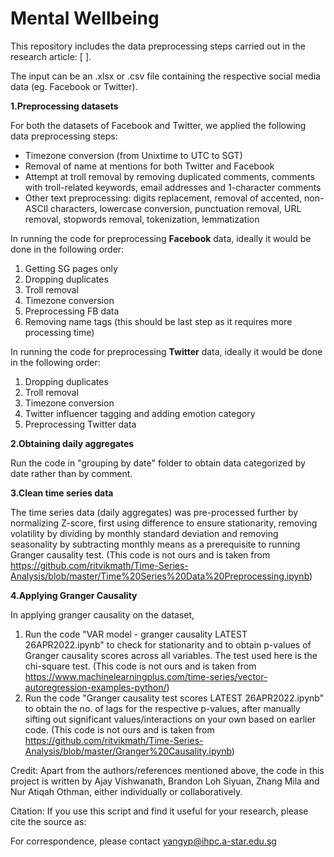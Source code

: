 # Mental Wellbeing

This repository includes the data preprocessing steps carried out in the research article: [ ].

The input can be an .xlsx or .csv file containing the respective social media data (eg. Facebook or Twitter). 

**1.Preprocessing datasets**

For both the datasets of Facebook and Twitter, we applied the following data preprocessing steps: 
- Timezone conversion (from Unixtime to UTC to SGT)
- Removal of name at mentions for both Twitter and Facebook
- Attempt at troll removal by removing duplicated comments, comments with troll-related keywords, email addresses and 1-character comments 
- Other text preprocessing: digits replacement, removal of accented, non-ASCII characters, lowercase conversion, punctuation removal, URL removal, stopwords removal, tokenization, lemmatization

In running the code for preprocessing **Facebook** data, ideally it would be done in the following order: 
1. Getting SG pages only 
2. Dropping duplicates
3. Troll removal
4. Timezone conversion
5. Preprocessing FB data
6. Removing name tags (this should be last step as it requires more processing time)<br />

In running the code for preprocessing **Twitter** data, ideally it would be done in the following order: 
1. Dropping duplicates
3. Troll removal
4. Timezone conversion
5. Twitter influencer tagging and adding emotion category
6. Preprocessing Twitter data 

**2.Obtaining daily aggregates**

Run the code in "grouping by date" folder to obtain data categorized by date rather than by comment.

**3.Clean time series data**
 
The time series data (daily aggregates) was pre-processed further by normalizing Z-score, first using difference to ensure stationarity, removing volatility by dividing by monthly standard deviation and removing seasonality by subtracting monthly means as a prerequisite to running Granger causality test. (This code is not ours and is taken from https://github.com/ritvikmath/Time-Series-Analysis/blob/master/Time%20Series%20Data%20Preprocessing.ipynb)

**4.Applying Granger Causality**

In applying granger causality on the dataset,
1. Run the code "VAR model - granger causality LATEST 26APR2022.ipynb" to check for stationarity and to obtain p-values of Granger causality scores across all variables. The test used here is the chi-square test. (This code is not ours and is taken from https://www.machinelearningplus.com/time-series/vector-autoregression-examples-python/)
2. Run the code "Granger causality test scores LATEST 26APR2022.ipynb" to obtain the no. of lags for the respective p-values, after manually sifting out significant values/interactions on your own based on earlier code. (This code is not ours and is taken from https://github.com/ritvikmath/Time-Series-Analysis/blob/master/Granger%20Causality.ipynb)


Credit:
Apart from the authors/references mentioned above, the code in this project is written by Ajay Vishwanath, Brandon Loh Siyuan, Zhang Mila and Nur Atiqah Othman, either individually or collaboratively.

Citation:
If you use this script and find it useful for your research, please cite the source as: 

For correspondence, please contact yangyp@ihpc.a-star.edu.sg<br />
